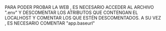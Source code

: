 PARA PODER PROBAR LA WEB , ES NECESARIO ACCEDER AL ARCHIVO ".env" Y DESCOMENTAR LOS ATRIBUTOS QUE CONTENGAN EL LOCALHOST Y COMENTAR LOS QUE ESTÉN DESCOMENTADOS.
A SU VEZ , ES NECESARIO COMENTAR "app.baseurl"